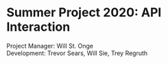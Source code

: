 # Summer Project 2020: API Interaction
Project Manager: Will St. Onge<br>
Development: Trevor Sears, Will Sie, Trey Regruth
